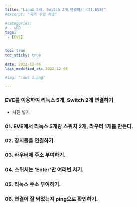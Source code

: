 ```yaml
---
title: "Linux 5개, Switch 2개 연결하기 (ft.EVE)"
#excerpt: "국비 수업 복습"

#categories:
# - HRD
tags:
 - [EVE]


toc: true
toc_sticky: true

date: 2022-12-06
last_modified_at: 2022-12-06

#img: ":aws 1.png"

---
```


<!-- outline-start -->



### EVE를 이용하여 리눅스 5개, Switch 2개 연결하기

- 사진 넣기



### 01. EVE에서 리눅스 5개랑 스위치 2개, 라우터 1개를 만든다.

### 02. 장치들을 연결하기.

### 03. 라우터에 주소 부여하기.

### 04. 스위치는 'Enter'만 여러번 치기.

### 05. 리눅스 주소 부여하기.

### 06. 연결이 잘 되었는지 ping으로 확인하기.

